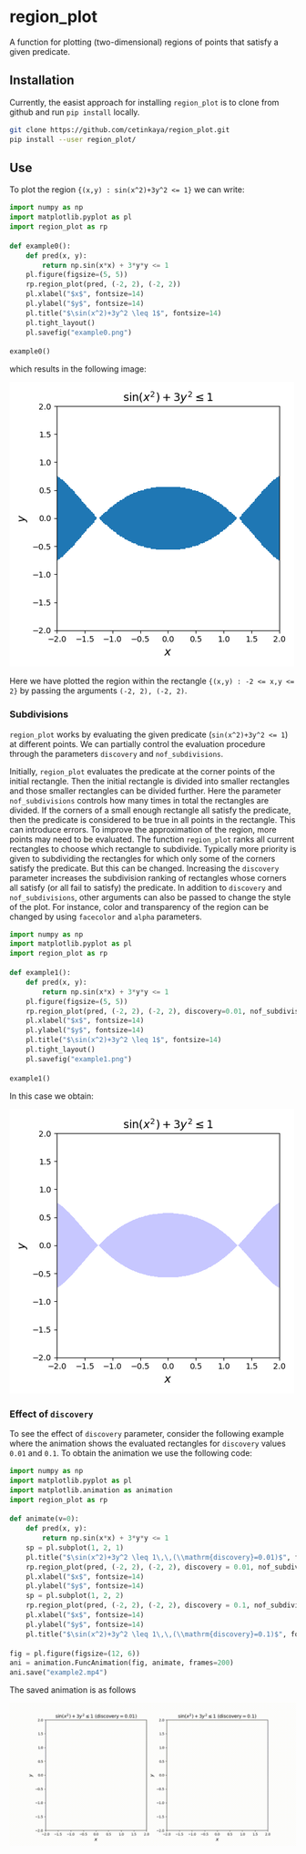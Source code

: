 # region_plot
A function for plotting (two-dimensional) regions of points that satisfy a given predicate.

## Installation
Currently, the easist approach for installing `region_plot` is to clone from github and run `pip install` locally. 

~~~sh
git clone https://github.com/cetinkaya/region_plot.git
pip install --user region_plot/
~~~

## Use
To plot the region `{(x,y) : sin(x^2)+3y^2 <= 1}` we can write:

~~~python
import numpy as np
import matplotlib.pyplot as pl
import region_plot as rp

def example0():
    def pred(x, y):
        return np.sin(x*x) + 3*y*y <= 1
    pl.figure(figsize=(5, 5))
    rp.region_plot(pred, (-2, 2), (-2, 2))
    pl.xlabel("$x$", fontsize=14)
    pl.ylabel("$y$", fontsize=14)
    pl.title("$\sin(x^2)+3y^2 \leq 1$", fontsize=14)
    pl.tight_layout()
    pl.savefig("example0.png")

example0()
~~~

which results in the following image:

![Example plot 0](examples/example0.png)

Here we have plotted the region within the rectangle `{(x,y) : -2 <= x,y <= 2}` by passing the arguments `(-2, 2), (-2, 2)`. 

### Subdivisions

`region_plot` works by evaluating the given predicate (`sin(x^2)+3y^2 <= 1`) at different points. We can partially control the evaluation procedure through the parameters `discovery` and `nof_subdivisions`. 

Initially, `region_plot` evaluates the predicate at the corner points of the initial rectangle. Then the initial rectangle is divided into smaller rectangles and those smaller rectangles can be divided further. Here the parameter `nof_subdivisions` controls how many times in total the rectangles are divided. If the corners of a small enough rectangle all satisfy the predicate, then the predicate is considered to be true in all points in the rectangle. This can introduce errors. To improve the approximation of the region, more points may need to be evaluated. The function `region_plot` ranks all current rectangles to choose which rectangle to subdivide. Typically more priority is given to subdividing the rectangles for which only some of the corners satisfy the predicate. But this can be changed. Increasing the `discovery` parameter increases the subdivision ranking of rectangles whose corners all satisfy (or all fail to satisfy) the predicate. In addition to `discovery` and `nof_subdivisions`, other arguments can also be passed to change the style of the plot. For instance, color and transparency of the region can be changed by using `facecolor` and `alpha` parameters.

~~~python
import numpy as np
import matplotlib.pyplot as pl
import region_plot as rp

def example1():
    def pred(x, y):
        return np.sin(x*x) + 3*y*y <= 1
    pl.figure(figsize=(5, 5))
    rp.region_plot(pred, (-2, 2), (-2, 2), discovery=0.01, nof_subdivisions=5000, facecolor="#9090FF", alpha=0.5)
    pl.xlabel("$x$", fontsize=14)
    pl.ylabel("$y$", fontsize=14)
    pl.title("$\sin(x^2)+3y^2 \leq 1$", fontsize=14)
    pl.tight_layout()
    pl.savefig("example1.png")

example1()
~~~

In this case we obtain:

![Example plot 1](examples/example1.png)

### Effect of `discovery`

To see the effect of `discovery` parameter, consider the following example where the animation shows the evaluated rectangles for `discovery` values `0.01` and `0.1`. To obtain the animation we use the following code:

~~~python
import numpy as np
import matplotlib.pyplot as pl
import matplotlib.animation as animation
import region_plot as rp

def animate(v=0):
    def pred(x, y):
        return np.sin(x*x) + 3*y*y <= 1
    sp = pl.subplot(1, 2, 1)
    pl.title("$\sin(x^2)+3y^2 \leq 1\,\,(\\mathrm{discovery}=0.01)$", fontsize=14)
    rp.region_plot(pred, (-2, 2), (-2, 2), discovery = 0.01, nof_subdivisions=v, show_all=True, edgecolor="#000000", facecolor="#9090FF", alpha=0.5)
    pl.xlabel("$x$", fontsize=14)
    pl.ylabel("$y$", fontsize=14)
    sp = pl.subplot(1, 2, 2)
    rp.region_plot(pred, (-2, 2), (-2, 2), discovery = 0.1, nof_subdivisions=v, show_all=True, edgecolor="#000000", facecolor="#9090FF", alpha=0.5)
    pl.xlabel("$x$", fontsize=14)
    pl.ylabel("$y$", fontsize=14)
    pl.title("$\sin(x^2)+3y^2 \leq 1\,\,(\\mathrm{discovery}=0.1)$", fontsize=14)

fig = pl.figure(figsize=(12, 6))
ani = animation.FuncAnimation(fig, animate, frames=200)
ani.save("example2.mp4")
~~~

The saved animation is as follows

![Example animation](examples/example2.gif)
